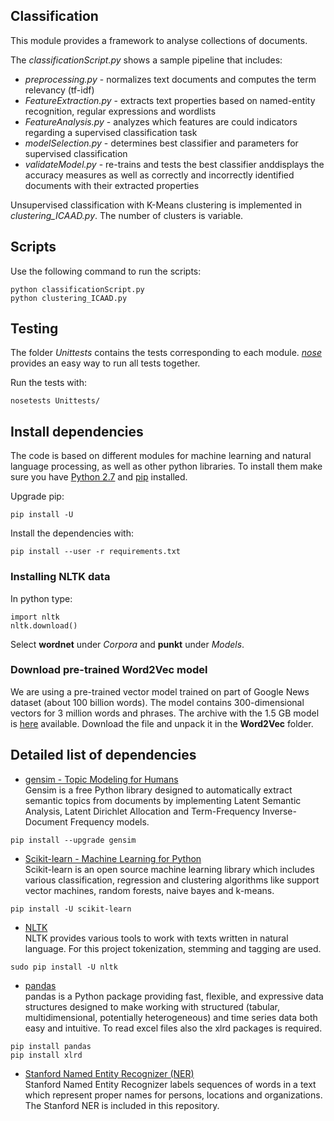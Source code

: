 ## Classification

This module provides a framework to analyse collections of documents.

The *classificationScript.py* shows a sample pipeline that includes:
 * *preprocessing.py* - normalizes text documents and computes the term relevancy (tf-idf) 
 * *FeatureExtraction.py* - extracts text properties based on named-entity recognition, regular expressions and wordlists  
 * *FeatureAnalysis.py* - analyzes which features are could indicators regarding a supervised classification task
 * *modelSelection.py* - determines best classifier and parameters for supervised classification
 * *validateModel.py* - re-trains and tests the best classifier anddisplays the accuracy measures as well as correctly and incorrectly identified documents with their extracted properties

Unsupervised classification with K-Means clustering is implemented in *clustering_ICAAD.py*. The number of clusters is variable. 
 
## Scripts
Use the following command to run the scripts:
```
python classificationScript.py
python clustering_ICAAD.py
```



## Testing
The folder *Unittests* contains the tests corresponding to each module. [*nose*](http://nose.readthedocs.org/) provides an easy way to run all tests together. <br  />

Run the tests with:
```
nosetests Unittests/
```

## Install dependencies
The code is based on different modules for machine learning and natural language processing, as well as other python libraries. To install them make sure you have [Python 2.7](https://www.python.org/download/releases/2.7/) and [pip](https://pip.pypa.io/en/stable/) installed.

Upgrade pip:
```
pip install -U
```

Install the dependencies with:
```
pip install --user -r requirements.txt
```

### Installing NLTK data
In python type:
```
import nltk
nltk.download()
```
Select **wordnet** under *Corpora* and **punkt** under *Models*.

### Download pre-trained Word2Vec model
We are using a pre-trained vector model trained on part of Google News dataset (about 100 billion words). The model contains 300-dimensional vectors for 3 million words and phrases.
The archive with the 1.5 GB model is [here](https://drive.google.com/file/d/0B7XkCwpI5KDYNlNUTTlSS21pQmM/edit) available.
Download the file and unpack it in the **Word2Vec** folder.


## Detailed list of dependencies
* [gensim - Topic Modeling for Humans](https://radimrehurek.com/gensim/install.html) <br />
Gensim is a free Python library designed to automatically extract semantic topics from documents by implementing Latent Semantic Analysis, Latent Dirichlet Allocation and Term-Frequency Inverse-Document Frequency models.
```
pip install --upgrade gensim
```
* [Scikit-learn - Machine Learning for Python](http://scikit-learn.org/stable/install.html) <br />
Scikit-learn is an open source machine learning library which includes various classification, regression and clustering algorithms like support vector machines, random forests, naive bayes and k-means.
```
pip install -U scikit-learn
```
* [NLTK](http://www.nltk.org/install.html) <br />
NLTK provides various tools to work with texts written in natural language. For this project tokenization, stemming and tagging are used.
```
sudo pip install -U nltk
``` 

* [pandas](http://pandas.pydata.org/pandas-docs/stable/install.html) <br />
pandas is a Python package providing fast, flexible, and expressive data structures designed to make working with structured (tabular, multidimensional, potentially heterogeneous) and time series data both easy and intuitive. To read excel files also the xlrd packages is required.
```
pip install pandas
pip install xlrd
```
* [Stanford Named Entity Recognizer (NER)](http://nlp.stanford.edu/software/CRF-NER.shtml) <br />
Stanford Named Entity Recognizer labels sequences of words in a text which represent proper names for persons, locations and organizations. The Stanford NER is included in this repository.


